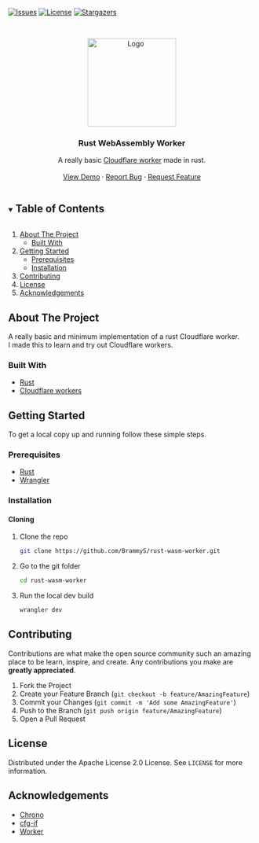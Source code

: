 <!-- PROJECT SHIELDS -->
<!--
*** I'm using markdown "reference style" links for readability.
*** Reference links are enclosed in brackets [ ] instead of parentheses ( ).
*** See the bottom of this document for the declaration of the reference variables
*** for contributors-url, forks-url, etc. This is an optional, concise syntax you may use.
*** https://www.markdownguide.org/basic-syntax/#reference-style-links
-->

[![Issues][issues-shield]][issues-url]
[![License][license-shield]][license-url]
[![Stargazers][stars-shield]][stars-url]

<!-- PROJECT LOGO -->
<br />
<p align="center">
  <a href="https://github.com/BrammyS/rust-wasm-worker">
    <img src="https://cdn.brammys.com/screenshots/2022/02/rustacean-flat-happy.png" alt="Logo" width="180">
  </a>

<h3 align="center">Rust WebAssembly Worker</h3>

  <p align="center">
    A really basic <a href="https://workers.cloudflare.com/">Cloudflare worker</a> made in rust.
    <br />
    <br />
    <a href="https://rust-wasm-worker.brammys.com">View Demo</a>
    ·
    <a href="https://github.com/BrammyS/rust-wasm-worker/issues">Report Bug</a>
    ·
    <a href="https://github.com/BrammyS/rust-wasm-worker/issues">Request Feature</a>
  </p>
</p>



<!-- TABLE OF CONTENTS -->
<details open="open">
  <summary><h2 style="display: inline-block">Table of Contents</h2></summary>
  <ol>
    <li>
      <a href="#about-the-project">About The Project</a>
      <ul>
        <li><a href="#built-with">Built With</a></li>
      </ul>
    </li>
    <li>
      <a href="#getting-started">Getting Started</a>
      <ul>
        <li><a href="#prerequisites">Prerequisites</a></li>
        <li><a href="#installation">Installation</a></li>
      </ul>
    </li>
    <li><a href="#contributing">Contributing</a></li>
    <li><a href="#license">License</a></li>
    <li><a href="#acknowledgements">Acknowledgements</a></li>
  </ol>
</details>



<!-- ABOUT THE PROJECT -->

## About The Project

A really basic and minimum implementation of a rust Cloudflare worker.  
I made this to learn and try out Cloudflare workers.

### Built With

* [Rust](https://www.rust-lang.org/tools/install)
* [Cloudflare workers](https://workers.cloudflare.com/)

<!-- GETTING STARTED -->

## Getting Started

To get a local copy up and running follow these simple steps.

### Prerequisites

* [Rust](https://www.rust-lang.org/tools/install)
* [Wrangler](https://developers.cloudflare.com/workers/cli-wrangler/install-update)

### Installation

#### Cloning

1. Clone the repo
   ```sh
   git clone https://github.com/BrammyS/rust-wasm-worker.git
   ```
2. Go to the git folder
   ```sh
   cd rust-wasm-worker
   ```
3. Run the local dev build
   ```sh
   wrangler dev
   ```

<!-- CONTRIBUTING -->

## Contributing

Contributions are what make the open source community such an amazing place to be learn, inspire, and create. Any
contributions you make are **greatly appreciated**.

1. Fork the Project
2. Create your Feature Branch (`git checkout -b feature/AmazingFeature`)
3. Commit your Changes (`git commit -m 'Add some AmazingFeature'`)
4. Push to the Branch (`git push origin feature/AmazingFeature`)
5. Open a Pull Request

<!-- LICENSE -->

## License

Distributed under the Apache License 2.0 License. See `LICENSE` for more information.



<!-- ACKNOWLEDGEMENTS -->

## Acknowledgements

* [Chrono](https://docs.rs/chrono/latest/chrono/)
* [cfg-if](https://docs.rs/cfg-if/latest/cfg_if/)
* [Worker](https://docs.rs/worker/latest/worker//)

<!-- MARKDOWN LINKS & IMAGES -->
<!-- https://www.markdownguide.org/basic-syntax/#reference-style-links -->

[stars-shield]: https://img.shields.io/github/stars/BrammyS/rust-wasm-worker.svg?style=for-the-badge

[stars-url]: https://github.com/BrammyS/rust-wasm-worker/stargazers

[issues-shield]: https://img.shields.io/github/issues/BrammyS/rust-wasm-worker.svg?style=for-the-badge

[issues-url]: https://github.com/BrammyS/rust-wasm-worker/issues

[license-shield]: https://img.shields.io/github/license/BrammyS/rust-wasm-worker.svg?style=for-the-badge

[license-url]: https://github.com/BrammyS/rust-wasm-worker/blob/master/LICENSE
